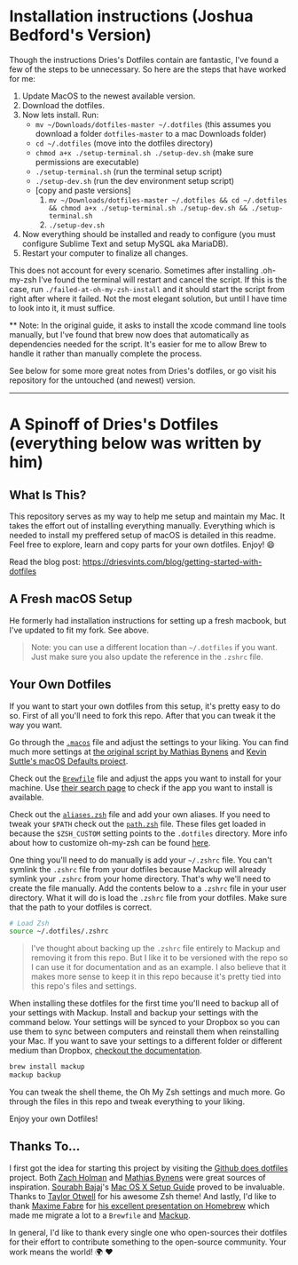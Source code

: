 # Installation instructions (Joshua Bedford's Version)

Though the instructions Dries's Dotfiles contain are fantastic, I've found a few of the steps to be unnecessary. So here are the steps that have worked for me:

1. Update MacOS to the newest available version.
2. Download the dotfiles.
3. Now lets install. Run:
    - `mv ~/Downloads/dotfiles-master ~/.dotfiles` (this assumes you download a folder `dotfiles-master` to a mac Downloads folder)
    - `cd ~/.dotfiles` (move into the dotfiles directory)
    - `chmod a+x ./setup-terminal.sh ./setup-dev.sh` (make sure permissions are executable)
    - `./setup-terminal.sh` (run the terminal setup script)
    - `./setup-dev.sh` (run the dev environment setup script)
    - [copy and paste versions] 
        1) `mv ~/Downloads/dotfiles-master ~/.dotfiles && cd ~/.dotfiles && chmod a+x ./setup-terminal.sh ./setup-dev.sh && ./setup-terminal.sh`
        2) `./setup-dev.sh`
4. Now everything should be installed and ready to configure (you must configure Sublime Text and setup MySQL aka MariaDB).
5. Restart your computer to finalize all changes.

This does not account for every scenario. Sometimes after installing .oh-my-zsh I've found the terminal will restart and cancel the script. If this is the case, run `./failed-at-oh-my-zsh-install` and it should start the script from right after where it failed. Not the most elegant solution, but until I have time to look into it, it must suffice.

** Note: In the original guide, it asks to install the xcode command line tools manually, but I've found that brew now does that automatically as dependencies needed for the script. It's easier for me to allow Brew to handle it rather than manually complete the process.

See below for some more great notes from Dries's dotfiles, or go visit his repository for the untouched (and newest) version.


---------------------------------------------------------------------------------


# A Spinoff of Dries's Dotfiles (everything below was written by him)

## What Is This?

This repository serves as my way to help me setup and maintain my Mac. It takes the effort out of installing everything manually. Everything which is needed to install my preffered setup of macOS is detailed in this readme. Feel free to explore, learn and copy parts for your own dotfiles. Enjoy! :smile:

Read the blog post: https://driesvints.com/blog/getting-started-with-dotfiles

## A Fresh macOS Setup

He formerly had installation instructions for setting up a fresh macbook, but I've updated to fit my fork. See above.

> Note: you can use a different location than `~/.dotfiles` if you want. Just make sure you also update the reference in the `.zshrc` file.

## Your Own Dotfiles

If you want to start your own dotfiles from this setup, it's pretty easy to do so. First of all you'll need to fork this repo. After that you can tweak it the way you want.

Go through the [`.macos`](./.macos) file and adjust the settings to your liking. You can find much more settings at [the original script by Mathias Bynens](https://github.com/mathiasbynens/dotfiles/blob/master/.macos) and [Kevin Suttle's macOS Defaults project](https://github.com/kevinSuttle/MacOS-Defaults).

Check out the [`Brewfile`](./Brewfile) file and adjust the apps you want to install for your machine. Use [their search page](https://caskroom.github.io/search) to check if the app you want to install is available.

Check out the [`aliases.zsh`](./aliases.zsh) file and add your own aliases. If you need to tweak your `$PATH` check out the [`path.zsh`](./path.zsh) file. These files get loaded in because the `$ZSH_CUSTOM` setting points to the `.dotfiles` directory. More info about how to customize oh-my-zsh can be found [here](https://github.com/robbyrussell/oh-my-zsh/wiki/Customization).

One thing you'll need to do manually is add your `~/.zshrc` file. You can't symlink the `.zshrc` file from your dotfiles because Mackup will already symlink your `.zshrc` from your home directory. That's why we'll need to create the file manually. Add the contents below to a `.zshrc` file in your user directory. What it will do is load the `.zshrc` file from your dotfiles. Make sure that the path to your dotfiles is correct.

```zsh
# Load Zsh
source ~/.dotfiles/.zshrc
```

> I've thought about backing up the `.zshrc` file entirely to Mackup and removing it from this repo. But I like it to be versioned with the repo so I can use it for documentation and as an example. I also believe that it makes more sense to keep it in this repo because it's pretty tied into this repo's files and settings.

When installing these dotfiles for the first time you'll need to backup all of your settings with Mackup. Install and backup your settings with the command below. Your settings will be synced to your Dropbox so you can use them to sync between computers and reinstall them when reinstalling your Mac. If you want to save your settings to a different folder or different medium than Dropbox, [checkout the documentation](https://github.com/lra/mackup#supported-storages).

```zsh
brew install mackup
mackup backup
```

You can tweak the shell theme, the Oh My Zsh settings and much more. Go through the files in this repo and tweak everything to your liking.

Enjoy your own Dotfiles!

## Thanks To...

I first got the idea for starting this project by visiting the [Github does dotfiles](https://dotfiles.github.io/) project. Both [Zach Holman](https://github.com/holman/dotfiles) and [Mathias Bynens](https://github.com/mathiasbynens/dotfiles) were great sources of inspiration. [Sourabh Bajaj](https://twitter.com/sb2nov/)'s [Mac OS X Setup Guide](http://sourabhbajaj.com/mac-setup/) proved to be invaluable. Thanks to [Taylor Otwell](https://twitter.com/taylorotwell) for his awesome Zsh theme! And lastly, I'd like to thank [Maxime Fabre](https://twitter.com/anahkiasen) for [his excellent presentation on Homebrew](https://speakerdeck.com/anahkiasen/a-storm-homebrewin) which made me migrate a lot to a `Brewfile` and [Mackup](https://github.com/lra/mackup).

In general, I'd like to thank every single one who open-sources their dotfiles for their effort to contribute something to the open-source community. Your work means the world! :earth_africa: :heart:
